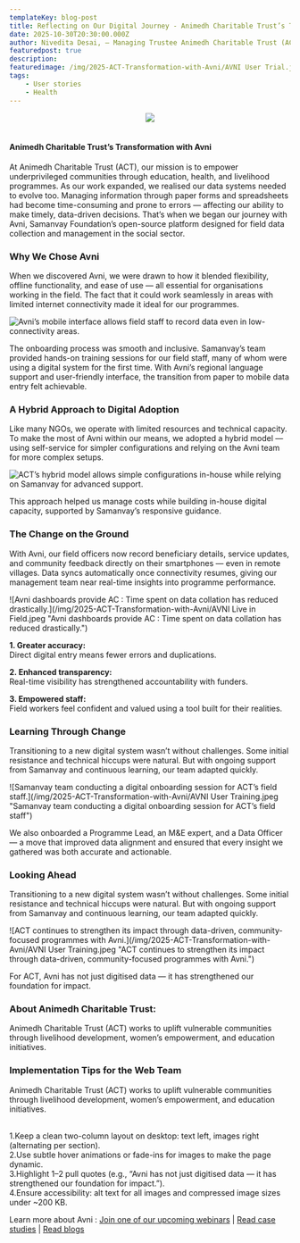 ```yaml
---
templateKey: blog-post
title: Reflecting on Our Digital Journey - Animedh Charitable Trust’s Transformation with Avni
date: 2025-10-30T20:30:00.000Z
author: Nivedita Desai, – Managing Trustee Animedh Charitable Trust (ACT)
featuredpost: true
description: 
featuredimage: /img/2025-ACT-Transformation-with-Avni/AVNI User Trial.jpeg
tags:
    - User stories
    - Health
---
```


<div style="text-align: center;">
<a href="https://forms.gle/zD2A4cPRtpdcczPe9" target="_blank" rel="noopener noreferrer">
  <img src="/img/2025-ACT-Transformation-with-Avni/AVNI User Trial.jpeg"/>
</a>
</div>

<br>

#### Animedh Charitable Trust’s Transformation with Avni

At Animedh Charitable Trust (ACT), our mission is to empower underprivileged communities through education, health, and livelihood programmes. As our work expanded, we realised our data systems needed to evolve too.
Managing information through paper forms and spreadsheets had become time-consuming and prone to errors — affecting our ability to make timely, data-driven decisions.
That’s when we began our journey with Avni, Samanvay Foundation’s open-source platform designed for field data collection and management in the social sector.

### Why We Chose Avni

When we discovered Avni, we were drawn to how it blended flexibility, offline functionality, and ease of use — all essential for organisations working in the field. The fact that it could work seamlessly in areas with limited internet connectivity made it ideal for our programmes.

![Avni’s mobile interface allows field staff to record data even in low-connectivity areas.](/img/2025-ACT-Transformation-with-Avni/app_act.png "Avni’s mobile interface allows field staff to record data even in low-connectivity areas.")

The onboarding process was smooth and inclusive. Samanvay’s team provided hands-on training sessions for our field staff, many of whom were using a digital system for the first time. With Avni’s regional language support and user-friendly interface, the transition from paper to mobile data entry felt achievable.

### A Hybrid Approach to Digital Adoption

Like many NGOs, we operate with limited resources and technical capacity. To make the most of Avni within our means, we adopted a hybrid model — using self-service for simpler configurations and relying on the Avni team for more complex setups.

![ACT’s hybrid model allows simple configurations in-house while relying on Samanvay for advanced support.](/img/2025-ACT-Transformation-with-Avni/app_designer_act.png "ACT’s hybrid model allows simple configurations in-house while relying on Samanvay for advanced support.")

This approach helped us manage costs while building in-house digital capacity, supported by Samanvay’s responsive guidance.

### The Change on the Ground

With Avni, our field officers now record beneficiary details, service updates, and community feedback directly on their smartphones — even in remote villages. Data syncs automatically once connectivity resumes, giving our management team near real-time insights into programme performance.

![Avni dashboards provide AC : Time spent on data collation has reduced drastically.](/img/2025-ACT-Transformation-with-Avni/AVNI Live in Field.jpeg "Avni dashboards provide AC : Time spent on data collation has reduced drastically.")

**1. Greater accuracy:**</br>
Direct digital entry means fewer errors and duplications.

**2. Enhanced transparency:**</br>
Real-time visibility has strengthened accountability with funders.

**3. Empowered staff:**</br>
Field workers feel confident and valued using a tool built for their realities.

### Learning Through Change

Transitioning to a new digital system wasn’t without challenges. Some initial resistance and technical hiccups were natural. But with ongoing support from Samanvay and continuous learning, our team adapted quickly.

![Samanvay team conducting a digital onboarding session for ACT’s field staff.](/img/2025-ACT-Transformation-with-Avni/AVNI User Training.jpeg "Samanvay team conducting a digital onboarding session for ACT’s field staff")

We also onboarded a Programme Lead, an M&E expert, and a Data Officer — a move that improved data alignment and ensured that every insight we gathered was both accurate and actionable.

### Looking Ahead

Transitioning to a new digital system wasn’t without challenges. Some initial resistance and technical hiccups were natural. But with ongoing support from Samanvay and continuous learning, our team adapted quickly.

![ACT continues to strengthen its impact through data-driven, community-focused programmes with Avni.](/img/2025-ACT-Transformation-with-Avni/AVNI User Training.jpeg "ACT continues to strengthen its impact through data-driven, community-focused programmes with Avni.")

For ACT, Avni has not just digitised data — it has strengthened our foundation for impact.

### About Animedh Charitable Trust:

Animedh Charitable Trust (ACT) works to uplift vulnerable communities through livelihood development, women’s empowerment, and education initiatives.

###  Implementation Tips for the Web Team

Animedh Charitable Trust (ACT) works to uplift vulnerable communities through livelihood development, women’s empowerment, and education initiatives.

<br>
1.Keep a clean two-column layout on desktop: text left, images right (alternating per section).

<br>
2.Use subtle hover animations or fade-ins for images to make the page dynamic.

<br>
3.Highlight 1–2 pull quotes (e.g., “Avni has not just digitised data — it has strengthened our foundation for impact.”).

<br>
4.Ensure accessibility: alt text for all images and compressed image sizes under ~200 KB.

<br>

Learn more about Avni : [Join one of our upcoming webinars](/events) | [Read case studies](/case-studies) | [Read blogs](/blog)

<br><br>
